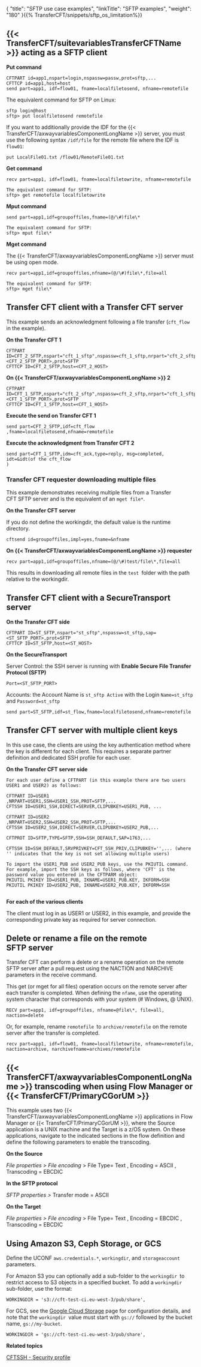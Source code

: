 {
    "title": "SFTP use case examples",
    "linkTitle": "SFTP examples",
    "weight": "180"
}{{% TransferCFT/snippets/sftp_os_limitation%}}

{{< TransferCFT/suitevariablesTransferCFTName  >}} acting as a SFTP client
-------------------------------------------------------------------------------

****Put command****

```
CFTPART id=app1,nspart=login,nspassw=passw,prot=sftp,...
CFTTCP id=app1,host=host
send part=app1, idf=flow01, fname=localfiletosend, nfname=remotefile
```

The equivalent command for SFTP on Linux:

```
sftp login@host
sftp> put localfiletosend remotefile
```

If you want to additionally provide the IDF for the {{< TransferCFT/axwayvariablesComponentLongName  >}} server, you must use the following syntax `/idf/file` for the remote file where the IDF is `flow01`:

```
put LocalFile01.txt /flow01/RemoteFile01.txt
```

****Get command****

```
recv part=app1, idf=flow01, fname=localfiletowrite, nfname=remotefile
 
The equivalent command for SFTP:
sftp> get remotefile localfiletowrite
```

****Mput command****

```
send part=app1,idf=groupoffiles,fname=(@/\#)file\*
 
The equivalent command for SFTP:
sftp> mput file\*
```

****Mget command****

The {{< TransferCFT/axwayvariablesComponentLongName  >}} server must be using open mode.

```
recv part=app1,idf=groupoffiles,nfname=(@/\#)file\*,file=all
 
The equivalent command for SFTP:
sftp> mget file\*
```

Transfer CFT client with a Transfer CFT server
----------------------------------------------

This example sends an acknowledgment following a file transfer (`cft_flow` in the example).

****On the Transfer CFT 1****

```
CFTPART ID=CFT_2_SFTP,nspart="cft_1_sftp",nspassw=cft_1_sftp,nrpart="cft_2_sftp",nrpassw=cft_2_sftp,sap=<CFT_2_SFTP_PORT>,prot=SFTP
CFTTCP ID=CFT_2_SFTP,host=<CFT_2_HOST>
```

****On {{< TransferCFT/axwayvariablesComponentLongName  >}} 2****

```
CFTPART ID=CFT_1_SFTP,nspart="cft_2_sftp",nspassw=cft_2_sftp,nrpart="cft_1_sftp",nrpassw=cft_1_sftp,sap=<CFT_1_SFTP_PORT>,prot=SFTP
CFTTCP ID=CFT_1_SFTP,host=<CFT_1_HOST>
```

****Execute the send on Transfer CFT 1****

```
send part=CFT_2_SFTP,idf=cft_flow
,fname=localfiletosend,nfname=remotefile
```

****Execute the acknowledgment from Transfer CFT 2****

```
send part=CFT_1_SFTP,idm=cft_ack,type=reply, msg=completed, idt=&idt(of the cft_flow
)
```

### Transfer CFT requester downloading multiple files

This example demonstrates receiving multiple files from a Transfer CFT SFTP server and is the equivalent of an `mget file*`.

****On the Transfer CFT server****

If you do not define the workingdir, the default value is the runtime directory.

```
cftsend id=groupoffiles,impl=yes,fname=&nfname
```

****On {{< TransferCFT/axwayvariablesComponentLongName  >}} requester****

```
recv part=app1,idf=groupoffiles,nfname=(@/\#)test/file\*,file=all
```

This results in downloading all remote files in the `test `folder with the path relative to the workingdir.

Transfer CFT client with a SecureTransport server
-------------------------------------------------

****On the Transfer CFT side****

```
CFTPART ID=ST_SFTP,nspart="st_sftp",nspassw=st_sftp,sap=<ST_SFTP_PORT>,prot=SFTP
CFTTCP ID=ST_SFTP,host=<ST_HOST>
```

****On the SecureTransport****

Server Control: the SSH server is running with **Enable Secure File Transfer Protocol (SFTP)**

```
Port=<ST_SFTP_PORT>
```

Accounts: the Account Name is `st_sftp Active` with the Login `Name=st_sftp` and `Password=st_sftp`

```
send part=ST_SFTP,idf=st_flow,fname=localfiletosend,nfname=remotefile
```

Transfer CFT server with multiple client keys
---------------------------------------------

In this use case, the clients are using the key authentication method where the key is different for each client. This requires a separate partner definition and dedicated SSH profile for each user.

****On the Transfer CFT server side****

```
For each user define a CFTPART (in this example there are two users USER1 and USER2) as follows:
 
CFTPART ID=USER1
,NRPART=USER1,SSH=USER1_SSH,PROT=SFTP,...
CFTSSH ID=USER1_SSH,DIRECT=SERVER,CLIPUBKEY=USER1_PUB, ...
 
CFTPART ID=USER2
,NRPART=USER2,SSH=USER2_SSH,PROT=SFTP,...
CFTSSH ID=USER2_SSH,DIRECT=SERVER,CLIPUBKEY=USER2_PUB,...
 
CFTPROT ID=SFTP,TYPE=SFTP,SSH=SSH_DEFAULT,SAP=1763,...
 
CFTSSH ID=SSH_DEFAULT,SRVPRIVKEY=CFT_SSH_PRIV,CLIPUBKEY='',... (where '' indicates that the key is not set allowing multiple users)
 
To import the USER1_PUB and USER2_PUB keys, use the PKIUTIL command. For example, import the SSH keys as follows, where 'CFT' is the password value you entered in the CFTPARM object:
PKIUTIL PKIKEY ID=USER1_PUB, IKNAME=USER1_PUB.KEY, IKFORM=SSH
PKIUTIL PKIKEY ID=USER2_PUB, IKNAME=USER2_PUB.KEY, IKFORM=SSH
 
```

****For each of the various clients****

The client must log in as USER1 or USER2, in this example, and provide the corresponding private key as required for server connection.

Delete or rename a file on the remote SFTP server
-------------------------------------------------

Transfer CFT can perform a delete or a rename operation on the remote SFTP server after a pull request using the NACTION and NARCHIVE parameters in the receive command.

This get (or mget for all files) operation occurs on the remote server after each transfer is completed. When defining the `nfame`, use the operating system character that corresponds with your system (\# Windows, @ UNIX).

```
RECV part=app1, idf=groupoffiles, nfname=@file\*, file=all, naction=delete
```

Or, for example, rename `remotefile `to `archive/remotefile` on the remote server after the transfer is completed.

```
recv part=app1, idf=flow01, fname=localfiletowrite, nfname=remotefile, naction=archive, narchivefname=archives/remotefile
```

{{< TransferCFT/axwayvariablesComponentLongName  >}} transcoding when using Flow Manager or {{< TransferCFT/PrimaryCGorUM  >}}
----------------------------------------------------------------------------------------------------------------------------------------

This example uses two {{< TransferCFT/axwayvariablesComponentLongName  >}} applications in Flow Manager or {{< TransferCFT/PrimaryCGorUM  >}}, where the Source application is a UNIX machine and the Target is a z/OS system. On these applications, navigate to the indicated sections in the flow definition and define the following parameters to enable the transcoding.

****On the Source****

*File properties &gt; File encoding* &gt; File Type= Text , Encoding = ASCII , Transcoding = EBCDIC

****In the SFTP protocol****

*SFTP properties &gt;* Transfer mode = ASCII

****On the Target****

*File properties &gt; File encoding* &gt; File Type= Text , Encoding = EBCDIC , Transcoding = EBCDIC

<span id="Using"></span>

Using Amazon S3, Ceph Storage, or GCS
-------------------------------------

Define the UCONF `aws.credentials.*`, `workingdir`, and `storageaccount `parameters.

For Amazon S3 you can optionally add a sub-folder to the `workingdir `to restrict access to S3 objects in a specified bucket. To add a `workingdir `sub-folder, use the format:

```
WORKINGDIR = 's3://cft-test-ci.eu-west-3/pub/share',
```

For GCS, see the [Google Cloud Storage](../../../app_integration_intro/google_cloud) page for configuration details, and note that the `workingdir `value must start with `gs://` followed by the bucket name, `gs://my-bucket`.

```
WORKINGDIR = 'gs://cft-test-ci.eu-west-3/pub/share',
```

****Related topics****

[CFTSSH - Security profile](../../../c_intro_userinterfaces/web_copilot_ui/cftssl/cftssh)

